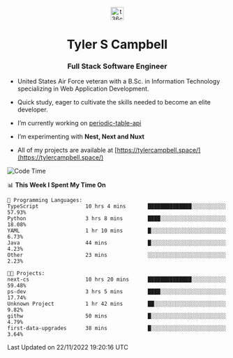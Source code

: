 <p align="center">
<a href="https://www.linkedin.com/in/t36campbell" target="blank"><img align="center" src="https://ik.imagekit.io/t36campbell/Portfolio/linkedin.png.original_m8bbGgPh6.png" alt="t36campbell" height="30" width="30" /></a>
</p>
<h1 align="center">Tyler S Campbell</h1>
<h3 align="center">Full Stack Software Engineer</h3>

* United States Air Force veteran with a B.Sc. in Information Technology specializing in Web Application Development. 

* Quick study, eager to cultivate the skills needed to become an elite developer.

* I’m currently working on [periodic-table-api](https://github.com/t36campbell/periodic-table-api)

* I’m experimenting with **Nest, Next and Nuxt**

* All of my projects are available at [https://tylercampbell.space/](https://tylercampbell.space/)

<!--START_SECTION:waka-->
![Code Time](http://img.shields.io/badge/Code%20Time-2%2C006%20hrs%2059%20mins-blue)

📊 **This Week I Spent My Time On** 

```text
💬 Programming Languages: 
TypeScript               10 hrs 4 mins       ██████████████░░░░░░░░░░░   57.93% 
Python                   3 hrs 8 mins        ████░░░░░░░░░░░░░░░░░░░░░   18.08% 
YAML                     1 hr 10 mins        █░░░░░░░░░░░░░░░░░░░░░░░░   6.73% 
Java                     44 mins             █░░░░░░░░░░░░░░░░░░░░░░░░   4.23% 
Other                    23 mins             ░░░░░░░░░░░░░░░░░░░░░░░░░   2.23%

🐱‍💻 Projects: 
next-cs                  10 hrs 20 mins      ██████████████░░░░░░░░░░░   59.48% 
ps-dev                   3 hrs 5 mins        ████░░░░░░░░░░░░░░░░░░░░░   17.74% 
Unknown Project          1 hr 42 mins        ██░░░░░░░░░░░░░░░░░░░░░░░   9.82% 
githw                    50 mins             █░░░░░░░░░░░░░░░░░░░░░░░░   4.79% 
first-data-upgrades      38 mins             █░░░░░░░░░░░░░░░░░░░░░░░░   3.64%

```


 Last Updated on 22/11/2022 19:20:16 UTC
<!--END_SECTION:waka-->
